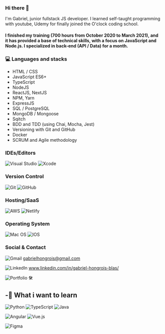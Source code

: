 ### Hi there 👋

I'm Gabriel, junior fullstack JS developer. I learned self-taught programming with youtube, Udemy for finally joined the O'clock coding school.

#### I finished my training (700 hours from October 2020 to March 2021), and it has provided a base of technical skills, with a focus on JavaScript and Node.js. I specialized in back-end (API / Data) for a month.


### 💻 Languages and stacks

- HTML / CSS 
- JavaScript ES6+
- TypeScript
- NodeJS
- ReactJS, NextJS
- NPM, Yarn
- ExpressJS
- SQL / PostgreSQL
- MongoDB / Mongoose
- Sqitch
- BDD and TDD (using Chai, Mocha, Jest)
- Versioning with Git and GitHub
- Docker
- SCRUM and Agile methodology 

### IDEs/Editors
![Visual Studio](https://img.shields.io/badge/Visual%20Studio-5C2D91.svg?style=for-the-badge&logo=visual-studio&logoColor=white)
![Xcode](https://img.shields.io/badge/Xcode-007ACC?style=for-the-badge&logo=Xcode&logoColor=white)


### Version Control
![Git](https://img.shields.io/badge/git-%23F05033.svg?style=for-the-badge&logo=git&logoColor=white)
![GitHub](https://img.shields.io/badge/github-%23121011.svg?style=for-the-badge&logo=github&logoColor=white)


### Hosting/SaaS
![AWS](https://img.shields.io/badge/AWS-%23FF9900.svg?style=for-the-badge&logo=amazon-aws&logoColor=white)
![Netlify](https://img.shields.io/badge/netlify-%23000000.svg?style=for-the-badge&logo=netlify&logoColor=#00C7B7)

### Operating System
![Mac OS](https://img.shields.io/badge/mac%20os-000000?style=for-the-badge&logo=macos&logoColor=F0F0F0)
![IOS](https://img.shields.io/badge/iOS-000000?style=for-the-badge&logo=ios&logoColor=white)


### Social & Contact
![Gmail](https://img.shields.io/badge/Gmail-D14836?style=for-the-badge&logo=gmail&logoColor=white)
gabrielhongrois@gmail.com

![LinkedIn](https://img.shields.io/badge/linkedin-%230077B5.svg?style=for-the-badge&logo=linkedin&logoColor=white)
www.linkedin.com/in/gabriel-hongrois-blas/

![Portfolio](https://img.shields.io/badge/Portfolio-%23000000.svg?style=for-the-badge&logo=firefox&logoColor=#FF7139)
🛠

## -📖 What i want to learn

![Python](https://img.shields.io/badge/python-3670A0?style=for-the-badge&logo=python&logoColor=ffdd54)
![TypeScript](https://img.shields.io/badge/typescript-%23007ACC.svg?style=for-the-badge&logo=typescript&logoColor=white)
![Java](https://img.shields.io/badge/java-%23ED8B00.svg?style=for-the-badge&logo=java&logoColor=white)

![Angular](https://img.shields.io/badge/angular-%23DD0031.svg?style=for-the-badge&logo=angular&logoColor=white)
![Vue.js](https://img.shields.io/badge/vuejs-%2335495e.svg?style=for-the-badge&logo=vuedotjs&logoColor=%234FC08D)

![Figma](https://img.shields.io/badge/figma-%23F24E1E.svg?style=for-the-badge&logo=figma&logoColor=white)
